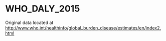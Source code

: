 # WHO_DALY_2015
Original data located at http://www.who.int/healthinfo/global_burden_disease/estimates/en/index2.html
